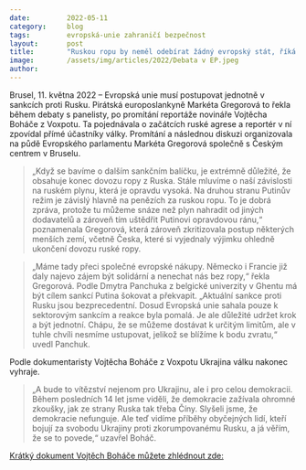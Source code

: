 ```yaml
---
date:         2022-05-11
category:     blog
tags:         evropská-unie zahraničí bezpečnost
layout:       post
title:        "Ruskou ropu by neměl odebírat žádný evropský stát, říká europoslankyně Gregorová"
image:        /assets/img/articles/2022/Debata v EP.jpeg
author:       
---
```


Brusel, 11. května 2022 – Evropská unie musí postupovat jednotně v sankcích proti Rusku. Pirátská europoslankyně Markéta Gregorová to řekla během debaty s panelisty, po promítání reportáže novináře Vojtěcha Boháče z Voxpotu. Ta pojednávala o začátcích ruské agrese a reportér v ní zpovídal přímé účastníky války. Promítání a následnou diskuzi organizovala na půdě Evropského parlamentu Markéta Gregorová společně s Českým centrem v Bruselu.

> „Když se bavíme o dalším sankčním balíčku, je extrémně důležité, že obsahuje konec dovozu ropy z Ruska. Stále mluvíme o naší závislosti na ruském plynu, která je opravdu vysoká. Na druhou stranu Putinův režim je závislý hlavně na penězích za ruskou ropu. To je dobrá zpráva, protože tu můžeme snáze než plyn nahradit od jiných dodavatelů a zároveň tím uštědřit Putinovi opravdovou ránu,“ poznamenala Gregorová, která zároveň zkritizovala postup některých menších zemí, včetně Česka, které si vyjednaly výjimku ohledně ukončení dovozu ruské ropy.

> „Máme tady přeci společné evropské nákupy. Německo i Francie již daly najevo zájem být solidární a nenechat nás bez ropy,“ řekla Gregorová. Podle Dmytra Panchuka z belgické univerzity v Ghentu má být cílem sankcí Putina šokovat a překvapit. „Aktuální sankce proti Rusku jsou bezprecedentní. Dosud Evropská unie sahala pouze k sektorovým sankcím a reakce byla pomalá. Je ale důležité udržet krok a být jednotní. Chápu, že se můžeme dostávat k určitým limitům, ale v tuhle chvíli nesmíme ustupovat, jelikož se blížíme k bodu zvratu,“ uvedl Panchuk.

Podle dokumentaristy Vojtěcha Boháče z Voxpotu Ukrajina válku nakonec vyhraje. 

> „A bude to vítězství nejenom pro Ukrajinu, ale i pro celou demokracii. Během posledních 14 let jsme viděli, že demokracie zažívala ohromné zkoušky, jak ze strany Ruska tak třeba Číny. Slyšeli jsme, že demokracie nefunguje. Ale teď vidíme příběhy obyčejných lidí, kteří bojují za svobodu Ukrajiny proti zkorumpovanému Rusku, a já věřím, že se to povede,“ uzavřel Boháč. 

[Krátký dokument Vojtěch Boháče můžete zhlédnout zde:](https://www.youtube.com/watch?v=QihZtyDhyVo)
